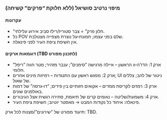 ### מיפוי נרטיב סושיאל (ללא חלוקת “פרקים” קשיחה)

#### עקרונות

- “חלון פרק” = צבר סטוריז/רילז סביב אירוע עלילתי.
- כל POV שלם בפני עצמו; תמונת‑על נוצרת מצפייה מצטלבת.
- אין חשיפת ציפת העיר לפני פינאלה.

#### דוגמאות ארקים (TBD לתכנון מפורט)

- ארק 1: הדז’ה‑וו הראשון – איילה מרגישה “סימנים”; ענבר מזהיר; מטר חווה “ריפל” חלומי.
- ארק 2: מפגש ראשון עם התנגדות – רמיזות מינים אחרים; UI ניטור של להב; צללים של שאול.
- ארק 3: רמזים לקריסת ממדים – אקואים חזותיים בין פידים; “דו‑גרסה” של דמות באולפנים שונים.
- ארק 4: משמעת/שליטה – נאומים קרים של תיאמת, סתירה רגשית אצל הגיבורים.
- פינאלה: איחוד כל נקודות המבט → מאסטר יוטיוב; חשיפת ציפת העיר.

תיעוד מפורט של “שירונים”/סצנות לכל ארק: TBD.
